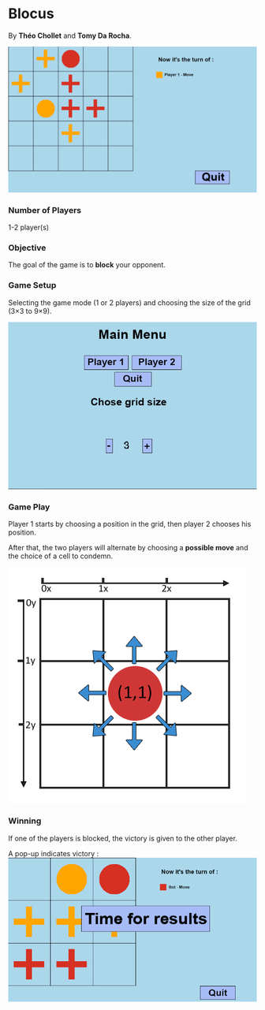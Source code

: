 # Blocus
By **Théo Chollet** and **Tomy Da Rocha**.

![Blocus](img/blocus_ingame.png)

### Number of Players
1-2 player(s)

### Objective
The goal of the game is to **block** your opponent.

### Game Setup
Selecting the game mode (1 or 2 players) and choosing the size of the grid (3×3 to 9×9).

![Main menu](img/main_menu.png)

### Game Play
Player 1 starts by choosing a position in the grid, then player 2 chooses his position.

After that, the two players will alternate by choosing a **possible move** and the choice of a cell to condemn.

![Possible moves](img/possible_moves.png)

### Winning

If one of the players is blocked, the victory is given to the other player.

A pop-up indicates victory :
![Grid size](img/results_time.png)
